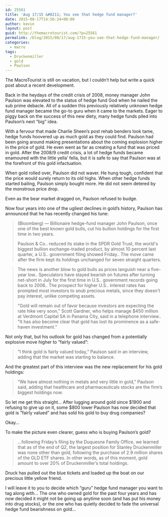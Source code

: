 ```yaml
---
id: 25561
title: 'Aug 17/15 &#8211; You see that hedge fund manager?'
date: 2015-08-17T14:56:24+00:00
author: kevin
layout: post
guid: http://themacrotourist.com/?p=25561
permalink: /blog/2015/08/17/aug-1715-you-see-that-hedge-fund-manager/
categories:
  - macro
tags:
  - Druckenmiller
  - gold
  - Paulson
---
```


  
The MacroTourist is still on vacation, but I couldn&#8217;t help but write a quick post about a recent development.

Back in the heydays of the credit crisis of 2008, money manager John Paulson was elevated to the status of hedge fund God when he nailed the sub prime debacle. All of a sudden this previously relatively unknown hedge fund manager became the go-to guru when it came to the markets. Eager to piggy back on the success of this new diety, many hedge funds piled into Paulson&#8217;s next &#8220;big&#8221; idea. 

With a fervour that made Charlie Sheen&#8217;s post rehab benders look tame, hedge funds hoovered up as much gold as they could find. Paulson had been going around making presentations about the coming explosion higher in the price of gold. He even went as far as creating a fund that was priced in gold. After the 2008/9 credit crisis, a lot of hedge funds became enamoured with the little yella&#8217; fella, but it is safe to say that Paulson was at the forefront of this gold infactuation. 

When gold rolled over, Paulson did not waver. He hung tough, confident that the price would surely return to its old highs. When other hedge funds started bailing, Paulson simply bought more. He did not seem detered by the monstrous price drop. 

Even as the bear market dragged on, Paulson refused to budge.

Now four years into one of the ugliest declines in gold&#8217;s history, Paulson has announced that he has recently changed his tune:

> (Bloomberg) &#8212; Billionaire hedge-fund manager John Paulson, once one of the best known gold bulls, cut his bullion holdings for the first time in two years.
> 
> Paulson & Co.. reduced its stake in the SPDR Gold Trust, the world's biggest bullion exchange-traded product, by almost 10 percent last quarter, a U.S.. government filing showed Friday.. The move came after the firm kept its holdings unchanged for seven straight quarters.
  
> The news is another blow to gold bulls as prices languish near a five-year low.. Speculators have stayed bearish on futures after turning net-short in July for the first time in U.S.. government records going back to 2006.. The prospect for higher U.S.. interest rates has prompted most investors to snub precious metals, since they doesn't pay interest, unlike competing assets.
> 
> "Gold will remain out of favor because investors are expecting the rate hike very soon,” Scott Gardner, who helps manage $450 million at Verdmont Capital SA in Panama City, said in a telephone interview.. "It has also become clear that gold has lost its prominence as a safe-haven investment.”

Not only that, but his outlook for gold has changed from a potentially explosive move higher to &#8220;fairly valued&#8221;:

> &#8220;I think gold is fairly valued today,&#8221; Paulson said in an interview, adding that the market was starting to balance.

And the greatest part of this interview was the new replacement for his gold holdings:

> &#8220;We have almost nothing in metals and very little in gold,&#8221; Paulson said, adding that healthcare and pharmaceuticals stocks are the firm&#8217;s biggest holdings now.

So let me get this straight&#8230; After lugging around gold since $1900 and refusing to give up on it, some $800 lower Paulson has now decided that gold is &#8220;fairly valued&#8221; and has sold his gold to buy drug companies? 

Okay&#8230;

To make the picture even clearer, guess who is buying Paulson&#8217;s gold?

> &#8230;following Friday&#8217;s filing by the Duquesne Family Office, we learned that as of the end of Q2, the largest position for Stanley Druckenmiller was none other than gold, following the purchase of 2.9 million shares of the GLD ETF shares. In other words, as of this moment, gold amount to over 20% of Druckenmiller&#8217;s total holdings.

Druck has pulled out the blue tickets and loaded up the boat on our precious little yellow friend. 

I will leave it to you to decide which &#8220;guru&#8221; hedge fund manager you want to tag along with&#8230; The one who owned gold for the past four years and has _now_ decided it might not be going up anytime soon (and has put his money into drug stocks), or the one who has quietly decided to fade the universal hedge fund bearishness on gold&#8230;